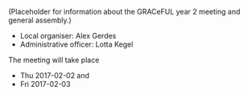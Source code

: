 (Placeholder for information about the GRACeFUL year 2 meeting and general assembly.)

* Local organiser: Alex Gerdes
* Administrative officer: Lotta Kegel

The meeting will take place
* Thu 2017-02-02 and
* Fri 2017-02-03
